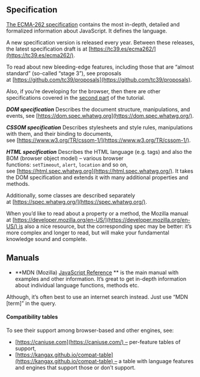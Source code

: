 ## Specification

[The ECMA-262 specification](https://www.ecma-international.org/publications/standards/Ecma-262.htm) contains the most in-depth, detailed and formalized information about JavaScript. It defines the language.

A new specification version is released every year. Between these releases, the latest specification draft is at [https://tc39.es/ecma262/](https://tc39.es/ecma262/).

To read about new bleeding-edge features, including those that are “almost standard” (so-called “stage 3”), see proposals at [https://github.com/tc39/proposals](https://github.com/tc39/proposals).

Also, if you’re developing for the browser, then there are other specifications covered in the [second part](https://javascript.info/browser-environment) of the tutorial.

***DOM specification***
Describes the document structure, manipulations, and events, see [https://dom.spec.whatwg.org](https://dom.spec.whatwg.org/).

***CSSOM specification***
Describes stylesheets and style rules, manipulations with them, and their binding to documents, see [https://www.w3.org/TR/cssom-1/](https://www.w3.org/TR/cssom-1/).

***HTML specification***
Describes the HTML language (e.g. tags) and also the BOM (browser object model) – various browser functions: `setTimeout`, `alert`, `location` and so on, see [https://html.spec.whatwg.org](https://html.spec.whatwg.org/). It takes the DOM specification and extends it with many additional properties and methods.

Additionally, some classes are described separately at [https://spec.whatwg.org/](https://spec.whatwg.org/).

When you’d like to read about a property or a method, the Mozilla manual at [https://developer.mozilla.org/en-US/](https://developer.mozilla.org/en-US/) is also a nice resource, but the corresponding spec may be better: it’s more complex and longer to read, but will make your fundamental knowledge sound and complete.

## Manuals

- **MDN (Mozilla) [JavaScript Reference](https://developer.mozilla.org/en-US/docs/Web/JavaScript/Reference) ** is the main manual with examples and other information. It’s great to get in-depth information about individual language functions, methods etc.

Although, it’s often best to use an internet search instead. Just use “MDN [term]” in the query.
#### Compatibility tables
To see their support among browser-based and other engines, see:

- [https://caniuse.com](https://caniuse.com/) – per-feature tables of support,
- [https://kangax.github.io/compat-table](https://kangax.github.io/compat-table) – a table with language features and engines that support those or don’t support.